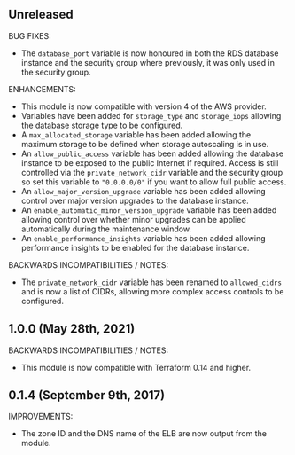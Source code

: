 ## Unreleased

BUG FIXES:

* The `database_port` variable is now honoured in both the RDS database 
  instance and the security group where previously, it was only used in the
  security group.

ENHANCEMENTS:

* This module is now compatible with version 4 of the AWS provider.
* Variables have been added for `storage_type` and `storage_iops` allowing the 
  database storage type to be configured.
* A `max_allocated_storage` variable has been added allowing the maximum storage
  to be defined when storage autoscaling is in use.
* An `allow_public_access` variable has been added allowing the database
  instance to be exposed to the public Internet if required. Access is still
  controlled via the `private_network_cidr` variable and the security group so
  set this variable to `"0.0.0.0/0"` if you want to allow full public access.
* An `allow_major_version_upgrade` variable has been added allowing control over
  major version upgrades to the database instance.
* An `enable_automatic_minor_version_upgrade` variable has been added allowing
  control over whether minor upgrades can be applied automatically during the
  maintenance window.
* An `enable_performance_insights` variable has been added allowing performance
  insights to be enabled for the database instance.

BACKWARDS INCOMPATIBILITIES / NOTES:

* The `private_network_cidr` variable has been renamed to `allowed_cidrs` and is
  now a list of CIDRs, allowing more complex access controls to be configured.

## 1.0.0 (May 28th, 2021)

BACKWARDS INCOMPATIBILITIES / NOTES:

* This module is now compatible with Terraform 0.14 and higher.

## 0.1.4 (September 9th, 2017) 

IMPROVEMENTS:

* The zone ID and the DNS name of the ELB are now output from the module.   